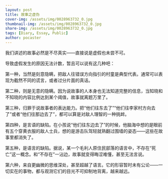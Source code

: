 ```yaml
---
layout: post
title: 故事之虚伪
cover-img: /assets/img/0028963732_0.jpg
thumbnail-img: /assets/img/0028963732_0.jpg
share-img: /assets/img/0028963732_0.jpg
tags: [Diary, Essay, Public]
author: pocaster
---
```


我们讲述的故事必然是不尽真实——直接说是虚假也未尝不可。

导致虚假发生的原因无法计数，暂且可以说有这几种吧：

第一种，当然是刻意隐瞒，把敌人往错误方向指引的村童是典型代表。通常可以表现为截然不同的谎言，或者过分片面的真话。

第二种，则是无意的隐瞒。因为说故事的人本身也无法知道完整的信息，当知晓和不知晓的内容比例达到某个阈值，故事就离题万里了。

第三种，归罪于说故事者的表达能力。把“他们往东去了”“他们往李家村方向去了”或者“他们往那边去了”，都可以算是对敌人理智的一种挑衅。

第四种，是言语的缺陷。在小孩说“他们往东边去了”的时候，他脑海中想的是眼前有五个穿黄衣服的敌人士兵，想的是游击队驾轻就熟翻过围墙的姿态——这些在故事里都消失了。

第五种，是语言的缺陷。据说，某一个毛利人原住民部落的语言中，不存在“死亡”这一概念。和“不存在”一沾边，故事就变得晦涩难懂，甚至无法言说。

第六种，来自更幽微的思维深处，甚至超越了语言。它的形容暂时未有公论——一切实在的事物，都与观测它们的目光不可抑制地背离，越来越远。

